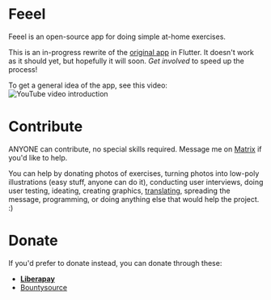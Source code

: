 Feeel
=====

Feeel is an open-source app for doing simple at-home exercises.

This is an in-progress rewrite of the [original app](https://gitlab.com/enjoyingfoss/feeel) in Flutter. It doesn't work as it should yet, but hopefully it will soon. *Get involved* to speed up the process!

To get a general idea of the app, see this video:
![YouTube video introduction](https://youtu.be/h1-HracNEWE)

Contribute
====
ANYONE can contribute, no special skills required. Message me on [Matrix](https://matrix.to/#/!jFShhgWHRXehKXrToU:matrix.org?via=matrix.org) if you'd like to help.

You can help by donating photos of exercises, turning photos into low-poly illustrations (easy stuff, anyone can do it), conducting user interviews, doing user testing, ideating, creating graphics, [translating](https://www.transifex.com/feeel/feeel/), spreading the message, programming, or doing anything else that would help the project. :)

Donate
====
If you'd prefer to donate instead, you can donate through these:
- **[Liberapay](https://liberapay.com/Feeel/)**
- [Bountysource](https://salt.bountysource.com/teams/feeel)